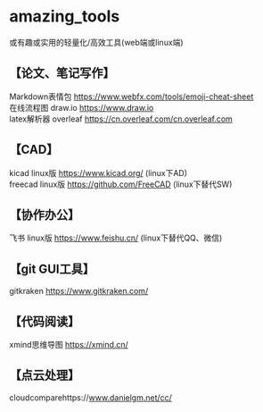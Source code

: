 # amazing_tools
或有趣或实用的轻量化/高效工具(web端或linux端)

## 【论文、笔记写作】
Markdown表情包 https://www.webfx.com/tools/emoji-cheat-sheet    
在线流程图 draw.io  https://www.draw.io      
latex解析器 overleaf https://cn.overleaf.com/cn.overleaf.com    

## 【CAD】
 kicad linux版 https://www.kicad.org/   (linux下AD)  
freecad linux版 https://github.com/FreeCAD  (linux下替代SW)  

## 【协作办公】
飞书 linux版 https://www.feishu.cn/ (linux下替代QQ、微信)  


## 【git GUI工具】
gitkraken https://www.gitkraken.com/  

## 【代码阅读】
xmind思维导图 https://xmind.cn/  

## 【点云处理】
cloudcomparehttps://www.danielgm.net/cc/
